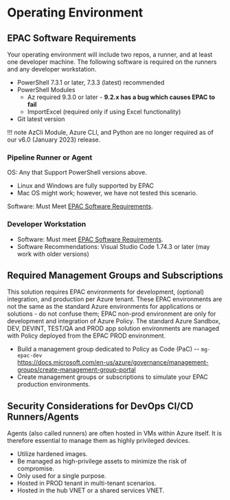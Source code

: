 # Operating Environment

## EPAC Software Requirements

Your operating environment will include two repos, a runner, and at least one developer machine. The following software is required on the runners and any developer workstation.

* PowerShell 7.3.1 or later, 7.3.3 (latest) recommended
* PowerShell Modules
  * Az required 9.3.0 or later - **9.2.x has a bug which causes EPAC to fail**
  * ImportExcel (required only if using Excel functionality)
* Git latest version

!!! note
    AzCli Module, Azure CLI, and Python are no longer required as of our v6.0 (January 2023) release.

### Pipeline Runner or Agent

OS: Any that Support PowerShell versions above.

* Linux and Windows are fully supported by EPAC
* Mac OS might work; however, we have not tested this scenario.

Software: Must Meet [EPAC Software Requirements](#epac-software-requirements).

### Developer Workstation

* Software: Must meet [EPAC Software Requirements](#epac-software-requirements).
* Software Recommendations: Visual Studio Code 1.74.3 or later (may work with older versions)

## Required Management Groups and Subscriptions

This solution requires EPAC environments for development, (optional) integration, and production per Azure tenant. These EPAC environments are not the same as the standard Azure environments for applications or solutions - do not confuse them; EPAC non-prod environment are only for development and integration of Azure Policy.  The standard Azure Sandbox, DEV, DEVINT, TEST/QA and PROD app solution environments are managed with Policy deployed from the EPAC PROD environment.

* Build a management group dedicated to Policy as Code (PaC) -- `mg-epac-dev` <br/> <https://docs.microsoft.com/en-us/azure/governance/management-groups/create-management-group-portal>
* Create management groups or subscriptions to simulate your EPAC production environments.

## Security Considerations for DevOps CI/CD Runners/Agents

Agents (also called runners) are often hosted in VMs within Azure itself. It is therefore essential to manage them as highly privileged devices.

* Utilize hardened images.
* Be managed as high-privilege assets to minimize the risk of compromise.
* Only used for a single purpose.
* Hosted in PROD tenant in multi-tenant scenarios.
* Hosted in the hub VNET or a shared services VNET.
